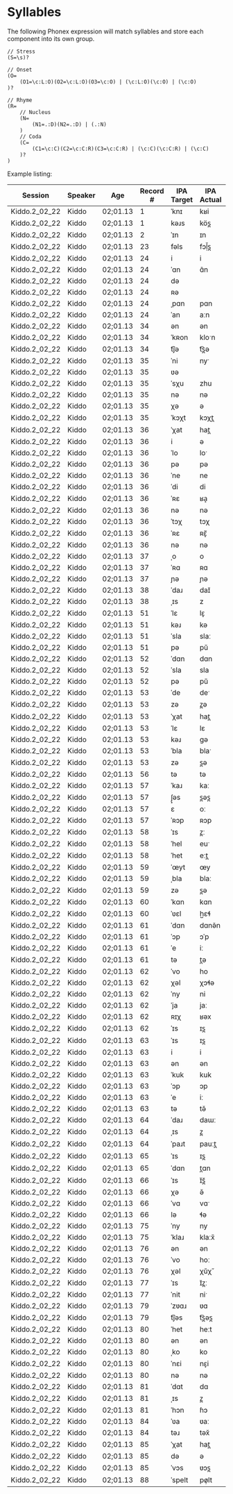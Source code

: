 # Syllables

The following Phonex expression will match syllables and store each component into its own group.

```
// Stress
(S=\s)?

// Onset
(O=
	(O1=\c:L:O)(O2=\c:L:O)(O3=\c:O) | (\c:L:O)(\c:O) | (\c:O)
)?

// Rhyme
(R=
	// Nucleus
	(N=
		(N1=.:D)(N2=.:D) | (.:N)
	)
	// Coda
	(C=
		(C1=\c:C)(C2=\c:C:R)(C3=\c:C:R) | (\c:C)(\c:C:R) | (\c:C)
	)?
)
```

Example listing:

| Session | Speaker | Age | Record # | IPA Target | IPA Actual | Alignment | S | O | O1 | O2 | O3 | R | N | N1 | N2 | C | C1 | C2 | C3 |
| --- | --- | --- | --- | --- | --- | --- | --- | --- | --- | --- | --- | --- | --- | --- | --- | --- | --- | --- | --- |
| Kiddo.2_02_22 | Kiddo | 02;01.13 | 1 | ˈknɪ | kʁi | k↔k,n↔ʁ,ɪ↔i | ˈ | kn | k | n |  | ɪ | ɪ | ɪ |  |  |  |  |  |
| Kiddo.2_02_22 | Kiddo | 02;01.13 | 1 | kəɹs | kös̪ | k↔k,ə↔ö,ɹ↔∅,s↔s̪ |  | k | k |  |  | əɹs | ə | ə |  | ɹs | ɹ | s |  |
| Kiddo.2_02_22 | Kiddo | 02;01.13 | 2 | ˈɪn | ɪn | ɪ↔ɪ,n↔n | ˈ |  |  |  |  | ɪn | ɪ | ɪ |  | n | n |  |  |
| Kiddo.2_02_22 | Kiddo | 02;01.13 | 23 | fəls | fɔḷ̆s̪ | f↔f,ə↔ɔ,l↔ḷ̆,s↔s̪ |  | f | f |  |  | əls | ə | ə |  | ls | l | s |  |
| Kiddo.2_02_22 | Kiddo | 02;01.13 | 24 | i | i | i↔i |  |  |  |  |  | i | i | i |  |  |  |  |  |
| Kiddo.2_02_22 | Kiddo | 02;01.13 | 24 | ˈɑn | ɑ̃n | ɑ↔ɑ̃,n↔n | ˈ |  |  |  |  | ɑn | ɑ | ɑ |  | n | n |  |  |
| Kiddo.2_02_22 | Kiddo | 02;01.13 | 24 | də |  | d↔∅,ə↔∅ |  | d | d |  |  | ə | ə | ə |  |  |  |  |  |
| Kiddo.2_02_22 | Kiddo | 02;01.13 | 24 | ʀə |  | ʀ↔∅,ə↔∅ |  | ʀ | ʀ |  |  | ə | ə | ə |  |  |  |  |  |
| Kiddo.2_02_22 | Kiddo | 02;01.13 | 24 | ˌpɑn | pɑn | p↔p,ɑ↔ɑ,n↔n | ˌ | p | p |  |  | ɑn | ɑ | ɑ |  | n | n |  |  |
| Kiddo.2_02_22 | Kiddo | 02;01.13 | 24 | ˈan | aːn | a↔aː,n↔n | ˈ |  |  |  |  | an | a | a |  | n | n |  |  |
| Kiddo.2_02_22 | Kiddo | 02;01.13 | 34 | ən | ən | ə↔ə,n↔n |  |  |  |  |  | ən | ə | ə |  | n | n |  |  |
| Kiddo.2_02_22 | Kiddo | 02;01.13 | 34 | ˈkʀon | kloˑn | k↔k,ʀ↔l,o↔oˑ,n↔n | ˈ | kʀ | k | ʀ |  | on | o | o |  | n | n |  |  |
| Kiddo.2_02_22 | Kiddo | 02;01.13 | 34 | t͡jə | t͡s̪ə | t͡j↔t͡s̪,ə↔ə |  | t͡j | t͡j |  |  | ə | ə | ə |  |  |  |  |  |
| Kiddo.2_02_22 | Kiddo | 02;01.13 | 35 | ˈni | nyˑ | n↔n,i↔yˑ | ˈ | n | n |  |  | i | i | i |  |  |  |  |  |
| Kiddo.2_02_22 | Kiddo | 02;01.13 | 35 | ʋə |  | ʋ↔∅,ə↔∅ |  | ʋ | ʋ |  |  | ə | ə | ə |  |  |  |  |  |
| Kiddo.2_02_22 | Kiddo | 02;01.13 | 35 | ˈsχu | zhu | s↔z,χ↔h,u↔u | ˈ | sχ | s | χ |  | u | u | u |  |  |  |  |  |
| Kiddo.2_02_22 | Kiddo | 02;01.13 | 35 | nə | nə | n↔n,ə↔ə |  | n | n |  |  | ə | ə | ə |  |  |  |  |  |
| Kiddo.2_02_22 | Kiddo | 02;01.13 | 35 | χə | ə | χ↔∅,ə↔ə |  | χ | χ |  |  | ə | ə | ə |  |  |  |  |  |
| Kiddo.2_02_22 | Kiddo | 02;01.13 | 35 | ˈkɔχt | kɔχt̪ | k↔k,ɔ↔ɔ,χ↔χ,t↔t̪ | ˈ | k | k |  |  | ɔχt | ɔ | ɔ |  | χt | χ | t |  |
| Kiddo.2_02_22 | Kiddo | 02;01.13 | 36 | ˈχat | hat̪ | χ↔h,a↔a,t↔t̪ | ˈ | χ | χ |  |  | at | a | a |  | t | t |  |  |
| Kiddo.2_02_22 | Kiddo | 02;01.13 | 36 | i | ə | i↔ə |  |  |  |  |  | i | i | i |  |  |  |  |  |
| Kiddo.2_02_22 | Kiddo | 02;01.13 | 36 | ˈlo | loˑ | l↔l,o↔oˑ | ˈ | l | l |  |  | o | o | o |  |  |  |  |  |
| Kiddo.2_02_22 | Kiddo | 02;01.13 | 36 | pə | pə | p↔p,ə↔ə |  | p | p |  |  | ə | ə | ə |  |  |  |  |  |
| Kiddo.2_02_22 | Kiddo | 02;01.13 | 36 | ˈne | ne | n↔n,e↔e | ˈ | n | n |  |  | e | e | e |  |  |  |  |  |
| Kiddo.2_02_22 | Kiddo | 02;01.13 | 36 | ˈdi | di | d↔d,i↔i | ˈ | d | d |  |  | i | i | i |  |  |  |  |  |
| Kiddo.2_02_22 | Kiddo | 02;01.13 | 36 | ˈʀɛ | ʁa̝ | ʀ↔ʁ,ɛ↔a̝ | ˈ | ʀ | ʀ |  |  | ɛ | ɛ | ɛ |  |  |  |  |  |
| Kiddo.2_02_22 | Kiddo | 02;01.13 | 36 | nə | nə | n↔n,ə↔ə |  | n | n |  |  | ə | ə | ə |  |  |  |  |  |
| Kiddo.2_02_22 | Kiddo | 02;01.13 | 36 | ˈtɔχ | tɔχ | t↔t,ɔ↔ɔ,χ↔χ | ˈ | t | t |  |  | ɔχ | ɔ | ɔ |  | χ | χ |  |  |
| Kiddo.2_02_22 | Kiddo | 02;01.13 | 36 | ˈʀɛ | ʀɛ̞̃ | ʀ↔ʀ,ɛ↔ɛ̞̃ | ˈ | ʀ | ʀ |  |  | ɛ | ɛ | ɛ |  |  |  |  |  |
| Kiddo.2_02_22 | Kiddo | 02;01.13 | 36 | nə | nə | n↔n,ə↔ə |  | n | n |  |  | ə | ə | ə |  |  |  |  |  |
| Kiddo.2_02_22 | Kiddo | 02;01.13 | 37 | ˌo | o | o↔o | ˌ |  |  |  |  | o | o | o |  |  |  |  |  |
| Kiddo.2_02_22 | Kiddo | 02;01.13 | 37 | ˈʀɑ | ʀɑ | ʀ↔ʀ,ɑ↔ɑ | ˈ | ʀ | ʀ |  |  | ɑ | ɑ | ɑ |  |  |  |  |  |
| Kiddo.2_02_22 | Kiddo | 02;01.13 | 37 | ɲə | ɲə | ɲ↔ɲ,ə↔ə |  | ɲ | ɲ |  |  | ə | ə | ə |  |  |  |  |  |
| Kiddo.2_02_22 | Kiddo | 02;01.13 | 38 | ˈdaɹ | daɪ̆ | d↔d,a↔a,∅↔ɪ̆,ɹ↔∅ | ˈ | d | d |  |  | aɹ | a | a |  | ɹ | ɹ |  |  |
| Kiddo.2_02_22 | Kiddo | 02;01.13 | 38 | ˌɪs | z | ɪ↔∅,s↔z | ˌ |  |  |  |  | ɪs | ɪ | ɪ |  | s | s |  |  |
| Kiddo.2_02_22 | Kiddo | 02;01.13 | 51 | ˈlɛ | lɛ̞ | l↔l,ɛ↔ɛ̞ | ˈ | l | l |  |  | ɛ | ɛ | ɛ |  |  |  |  |  |
| Kiddo.2_02_22 | Kiddo | 02;01.13 | 51 | kəɹ | kə | k↔k,ə↔ə,ɹ↔∅ |  | k | k |  |  | əɹ | ə | ə |  | ɹ | ɹ |  |  |
| Kiddo.2_02_22 | Kiddo | 02;01.13 | 51 | ˈsla | slaː | s↔s,l↔l,a↔aː | ˈ | sl | s | l |  | a | a | a |  |  |  |  |  |
| Kiddo.2_02_22 | Kiddo | 02;01.13 | 51 | pə | pŭ | p↔p,ə↔ŭ |  | p | p |  |  | ə | ə | ə |  |  |  |  |  |
| Kiddo.2_02_22 | Kiddo | 02;01.13 | 52 | ˈdɑn | dɑn | d↔d,ɑ↔ɑ,n↔n | ˈ | d | d |  |  | ɑn | ɑ | ɑ |  | n | n |  |  |
| Kiddo.2_02_22 | Kiddo | 02;01.13 | 52 | ˈsla | sla | s↔s,l↔l,a↔a | ˈ | sl | s | l |  | a | a | a |  |  |  |  |  |
| Kiddo.2_02_22 | Kiddo | 02;01.13 | 52 | pə | pŭ | p↔p,ə↔ŭ |  | p | p |  |  | ə | ə | ə |  |  |  |  |  |
| Kiddo.2_02_22 | Kiddo | 02;01.13 | 53 | ˈde | deˑ | d↔d,e↔eˑ | ˈ | d | d |  |  | e | e | e |  |  |  |  |  |
| Kiddo.2_02_22 | Kiddo | 02;01.13 | 53 | zə | z̪ə | z↔z̪,ə↔ə |  | z | z |  |  | ə | ə | ə |  |  |  |  |  |
| Kiddo.2_02_22 | Kiddo | 02;01.13 | 53 | ˈχat | hat̪ | χ↔h,a↔a,t↔t̪ | ˈ | χ | χ |  |  | at | a | a |  | t | t |  |  |
| Kiddo.2_02_22 | Kiddo | 02;01.13 | 53 | ˈlɛ | lɛ | l↔l,ɛ↔ɛ | ˈ | l | l |  |  | ɛ | ɛ | ɛ |  |  |  |  |  |
| Kiddo.2_02_22 | Kiddo | 02;01.13 | 53 | kəɹ | ɡə | k↔ɡ,ə↔ə,ɹ↔∅ |  | k | k |  |  | əɹ | ə | ə |  | ɹ | ɹ |  |  |
| Kiddo.2_02_22 | Kiddo | 02;01.13 | 53 | ˈbla | blaˑ | b↔b,l↔l,a↔aˑ | ˈ | bl | b | l |  | a | a | a |  |  |  |  |  |
| Kiddo.2_02_22 | Kiddo | 02;01.13 | 53 | zə | s̪ə | z↔s̪,ə↔ə |  | z | z |  |  | ə | ə | ə |  |  |  |  |  |
| Kiddo.2_02_22 | Kiddo | 02;01.13 | 56 | tə | tə | t↔t,ə↔ə |  | t | t |  |  | ə | ə | ə |  |  |  |  |  |
| Kiddo.2_02_22 | Kiddo | 02;01.13 | 57 | ˈkaɹ | kaː | k↔k,a↔aː,ɹ↔∅ | ˈ | k | k |  |  | aɹ | a | a |  | ɹ | ɹ |  |  |
| Kiddo.2_02_22 | Kiddo | 02;01.13 | 57 | ʃ̟əs | s̪əs̪ | ʃ̟↔s̪,ə↔ə,s↔s̪ |  | ʃ̟ | ʃ̟ |  |  | əs | ə | ə |  | s | s |  |  |
| Kiddo.2_02_22 | Kiddo | 02;01.13 | 57 | ɛ | oː | ɛ↔oː |  |  |  |  |  | ɛ | ɛ | ɛ |  |  |  |  |  |
| Kiddo.2_02_22 | Kiddo | 02;01.13 | 57 | ˈʀɔp | ʀɔp | ʀ↔ʀ,ɔ↔ɔ,p↔p | ˈ | ʀ | ʀ |  |  | ɔp | ɔ | ɔ |  | p | p |  |  |
| Kiddo.2_02_22 | Kiddo | 02;01.13 | 58 | ˈɪs | z̪ː | ɪ↔∅,s↔z̪ː | ˈ |  |  |  |  | ɪs | ɪ | ɪ |  | s | s |  |  |
| Kiddo.2_02_22 | Kiddo | 02;01.13 | 58 | ˈhel | euˑ | h↔∅,e↔e,∅↔uˑ,l↔∅ | ˈ | h | h |  |  | el | e | e |  | l | l |  |  |
| Kiddo.2_02_22 | Kiddo | 02;01.13 | 58 | ˈhet | eːt̪ | h↔∅,e↔eː,t↔t̪ | ˈ | h | h |  |  | et | e | e |  | t | t |  |  |
| Kiddo.2_02_22 | Kiddo | 02;01.13 | 59 | ˈœyt | œy | œ↔œ,y↔y,t↔∅ | ˈ |  |  |  |  | œyt | œy | œ | y | t | t |  |  |
| Kiddo.2_02_22 | Kiddo | 02;01.13 | 59 | ˌbla | blaː | b↔b,l↔l,a↔aː | ˌ | bl | b | l |  | a | a | a |  |  |  |  |  |
| Kiddo.2_02_22 | Kiddo | 02;01.13 | 59 | zə | s̪ə | z↔s̪,ə↔ə |  | z | z |  |  | ə | ə | ə |  |  |  |  |  |
| Kiddo.2_02_22 | Kiddo | 02;01.13 | 60 | ˈkɑn | kɑn | k↔k,ɑ↔ɑ,n↔n | ˈ | k | k |  |  | ɑn | ɑ | ɑ |  | n | n |  |  |
| Kiddo.2_02_22 | Kiddo | 02;01.13 | 60 | ˈʋɛl | h̺ɛɬ | ʋ↔h̺,ɛ↔ɛ,l↔ɬ | ˈ | ʋ | ʋ |  |  | ɛl | ɛ | ɛ |  | l | l |  |  |
| Kiddo.2_02_22 | Kiddo | 02;01.13 | 61 | ˈdɑn | dɑnə̃n | d↔d,ɑ↔ɑ,∅↔n,∅↔ə̃,n↔n | ˈ | d | d |  |  | ɑn | ɑ | ɑ |  | n | n |  |  |
| Kiddo.2_02_22 | Kiddo | 02;01.13 | 61 | ˈɔp | ɔˈp | ɔ↔ɔ,p↔p | ˈ |  |  |  |  | ɔp | ɔ | ɔ |  | p | p |  |  |
| Kiddo.2_02_22 | Kiddo | 02;01.13 | 61 | ˈe | iː | e↔iː | ˈ |  |  |  |  | e | e | e |  |  |  |  |  |
| Kiddo.2_02_22 | Kiddo | 02;01.13 | 61 | tə | t̪ə | t↔t̪,ə↔ə |  | t | t |  |  | ə | ə | ə |  |  |  |  |  |
| Kiddo.2_02_22 | Kiddo | 02;01.13 | 62 | ˈvo | ho | v↔h,o↔o | ˈ | v | v |  |  | o | o | o |  |  |  |  |  |
| Kiddo.2_02_22 | Kiddo | 02;01.13 | 62 | χəl | χɔɬə | χ↔χ,∅↔ɔ,∅↔ɬ,ə↔ə,l↔∅ |  | χ | χ |  |  | əl | ə | ə |  | l | l |  |  |
| Kiddo.2_02_22 | Kiddo | 02;01.13 | 62 | ˈny | ni | n↔n,y↔i | ˈ | n | n |  |  | y | y | y |  |  |  |  |  |
| Kiddo.2_02_22 | Kiddo | 02;01.13 | 62 | ˈja | jaː | j↔j,a↔aː | ˈ | j | j |  |  | a | a | a |  |  |  |  |  |
| Kiddo.2_02_22 | Kiddo | 02;01.13 | 62 | ʀɪχ | ʁəx | ʀ↔ʁ,ɪ↔ə,χ↔x |  | ʀ | ʀ |  |  | ɪχ | ɪ | ɪ |  | χ | χ |  |  |
| Kiddo.2_02_22 | Kiddo | 02;01.13 | 62 | ˈɪs | ɪs̪ | ɪ↔ɪ,s↔s̪ | ˈ |  |  |  |  | ɪs | ɪ | ɪ |  | s | s |  |  |
| Kiddo.2_02_22 | Kiddo | 02;01.13 | 63 | ˈɪs | ɪs̪ | ɪ↔ɪ,s↔s̪ | ˈ |  |  |  |  | ɪs | ɪ | ɪ |  | s | s |  |  |
| Kiddo.2_02_22 | Kiddo | 02;01.13 | 63 | i | i | i↔i |  |  |  |  |  | i | i | i |  |  |  |  |  |
| Kiddo.2_02_22 | Kiddo | 02;01.13 | 63 | ən | ən | ə↔ə,n↔n |  |  |  |  |  | ən | ə | ə |  | n | n |  |  |
| Kiddo.2_02_22 | Kiddo | 02;01.13 | 63 | ˈkuk | kuk | k↔k,u↔u,k↔k | ˈ | k | k |  |  | uk | u | u |  | k | k |  |  |
| Kiddo.2_02_22 | Kiddo | 02;01.13 | 63 | ˈɔp | ɔp | ɔ↔ɔ,p↔p | ˈ |  |  |  |  | ɔp | ɔ | ɔ |  | p | p |  |  |
| Kiddo.2_02_22 | Kiddo | 02;01.13 | 63 | ˈe | iː | e↔iː | ˈ |  |  |  |  | e | e | e |  |  |  |  |  |
| Kiddo.2_02_22 | Kiddo | 02;01.13 | 63 | tə | tə̆ | t↔t,ə↔ə̆ |  | t | t |  |  | ə | ə | ə |  |  |  |  |  |
| Kiddo.2_02_22 | Kiddo | 02;01.13 | 64 | ˈdaɹ | daɯː | d↔d,a↔a,∅↔ɯː,ɹ↔∅ | ˈ | d | d |  |  | aɹ | a | a |  | ɹ | ɹ |  |  |
| Kiddo.2_02_22 | Kiddo | 02;01.13 | 64 | ˌɪs | z̪ | ɪ↔∅,s↔z̪ | ˌ |  |  |  |  | ɪs | ɪ | ɪ |  | s | s |  |  |
| Kiddo.2_02_22 | Kiddo | 02;01.13 | 64 | ˈpaɹt | pauːt̪ | p↔p,a↔a,∅↔uː,ɹ↔∅,t↔t̪ | ˈ | p | p |  |  | aɹt | a | a |  | ɹt | ɹ | t |  |
| Kiddo.2_02_22 | Kiddo | 02;01.13 | 65 | ˈɪs | ɪs̪ | ɪ↔ɪ,s↔s̪ | ˈ |  |  |  |  | ɪs | ɪ | ɪ |  | s | s |  |  |
| Kiddo.2_02_22 | Kiddo | 02;01.13 | 65 | ˈdɑn | t̪ɑn | d↔t̪,ɑ↔ɑ,n↔n | ˈ | d | d |  |  | ɑn | ɑ | ɑ |  | n | n |  |  |
| Kiddo.2_02_22 | Kiddo | 02;01.13 | 66 | ˈɪs | ɪ̆s̪̆ | ɪ↔ɪ̆,s↔s̪̆ | ˈ |  |  |  |  | ɪs | ɪ | ɪ |  | s | s |  |  |
| Kiddo.2_02_22 | Kiddo | 02;01.13 | 66 | χə | ə̆ | χ↔∅,ə↔ə̆ |  | χ | χ |  |  | ə | ə | ə |  |  |  |  |  |
| Kiddo.2_02_22 | Kiddo | 02;01.13 | 66 | ˈvɑ | vɑˑ | v↔v,ɑ↔ɑˑ | ˈ | v | v |  |  | ɑ | ɑ | ɑ |  |  |  |  |  |
| Kiddo.2_02_22 | Kiddo | 02;01.13 | 66 | lə | ɬə | l↔ɬ,ə↔ə |  | l | l |  |  | ə | ə | ə |  |  |  |  |  |
| Kiddo.2_02_22 | Kiddo | 02;01.13 | 75 | ˈny | ny | n↔n,y↔y | ˈ | n | n |  |  | y | y | y |  |  |  |  |  |
| Kiddo.2_02_22 | Kiddo | 02;01.13 | 75 | ˈklaɹ | klaːx̆ | k↔k,l↔l,a↔aː,ɹ↔x̆ | ˈ | kl | k | l |  | aɹ | a | a |  | ɹ | ɹ |  |  |
| Kiddo.2_02_22 | Kiddo | 02;01.13 | 76 | ən | ən | ə↔ə,n↔n |  |  |  |  |  | ən | ə | ə |  | n | n |  |  |
| Kiddo.2_02_22 | Kiddo | 02;01.13 | 76 | ˈvo | hoː | v↔h,o↔oː | ˈ | v | v |  |  | o | o | o |  |  |  |  |  |
| Kiddo.2_02_22 | Kiddo | 02;01.13 | 76 | χəl | χŭχ̆ | χ↔χ,ə↔ŭ,l↔χ̆ |  | χ | χ |  |  | əl | ə | ə |  | l | l |  |  |
| Kiddo.2_02_22 | Kiddo | 02;01.13 | 77 | ˈɪs | ɪ̆z̪ː | ɪ↔ɪ̆,s↔z̪ː | ˈ |  |  |  |  | ɪs | ɪ | ɪ |  | s | s |  |  |
| Kiddo.2_02_22 | Kiddo | 02;01.13 | 77 | ˈnit | niˑ | n↔n,i↔iˑ,t↔∅ | ˈ | n | n |  |  | it | i | i |  | t | t |  |  |
| Kiddo.2_02_22 | Kiddo | 02;01.13 | 79 | ˈzʋɑɹ | ʋɑ | z↔∅,ʋ↔ʋ,ɑ↔ɑ,ɹ↔∅ | ˈ | zʋ | z | ʋ |  | ɑɹ | ɑ | ɑ |  | ɹ | ɹ |  |  |
| Kiddo.2_02_22 | Kiddo | 02;01.13 | 79 | t͡jəs | t͡s̪əs̪ | t͡j↔t͡s̪,ə↔ə,s↔s̪ |  | t͡j | t͡j |  |  | əs | ə | ə |  | s | s |  |  |
| Kiddo.2_02_22 | Kiddo | 02;01.13 | 80 | ˈhet | heːt | h↔h,e↔eː,t↔t | ˈ | h | h |  |  | et | e | e |  | t | t |  |  |
| Kiddo.2_02_22 | Kiddo | 02;01.13 | 80 | ən | ən | ə↔ə,n↔n |  |  |  |  |  | ən | ə | ə |  | n | n |  |  |
| Kiddo.2_02_22 | Kiddo | 02;01.13 | 80 | ˌko | ko | k↔k,o↔o | ˌ | k | k |  |  | o | o | o |  |  |  |  |  |
| Kiddo.2_02_22 | Kiddo | 02;01.13 | 80 | ˈnɛi | nɛ̞i | n↔n,ɛ↔ɛ̞,i↔i | ˈ | n | n |  |  | ɛi | ɛi | ɛ | i |  |  |  |  |
| Kiddo.2_02_22 | Kiddo | 02;01.13 | 80 | nə | nə | n↔n,ə↔ə |  | n | n |  |  | ə | ə | ə |  |  |  |  |  |
| Kiddo.2_02_22 | Kiddo | 02;01.13 | 81 | ˈdɑt | dɑ | d↔d,ɑ↔ɑ,t↔∅ | ˈ | d | d |  |  | ɑt | ɑ | ɑ |  | t | t |  |  |
| Kiddo.2_02_22 | Kiddo | 02;01.13 | 81 | ˌɪs | z̪ | ɪ↔∅,s↔z̪ | ˌ |  |  |  |  | ɪs | ɪ | ɪ |  | s | s |  |  |
| Kiddo.2_02_22 | Kiddo | 02;01.13 | 81 | ˈhɔn | ɦɔ | h↔ɦ,ɔ↔ɔ,n↔∅ | ˈ | h | h |  |  | ɔn | ɔ | ɔ |  | n | n |  |  |
| Kiddo.2_02_22 | Kiddo | 02;01.13 | 84 | ˈʋa | ʋaː | ʋ↔ʋ,a↔aː | ˈ | ʋ | ʋ |  |  | a | a | a |  |  |  |  |  |
| Kiddo.2_02_22 | Kiddo | 02;01.13 | 84 | təɹ | təx̆ | t↔t,ə↔ə,ɹ↔x̆ |  | t | t |  |  | əɹ | ə | ə |  | ɹ | ɹ |  |  |
| Kiddo.2_02_22 | Kiddo | 02;01.13 | 85 | ˈχat | hat̪ | χ↔h,a↔a,t↔t̪ | ˈ | χ | χ |  |  | at | a | a |  | t | t |  |  |
| Kiddo.2_02_22 | Kiddo | 02;01.13 | 85 | də | ə | d↔∅,ə↔ə |  | d | d |  |  | ə | ə | ə |  |  |  |  |  |
| Kiddo.2_02_22 | Kiddo | 02;01.13 | 85 | ˈvɔs | ʋɔs̪ | v↔ʋ,ɔ↔ɔ,s↔s̪ | ˈ | v | v |  |  | ɔs | ɔ | ɔ |  | s | s |  |  |
| Kiddo.2_02_22 | Kiddo | 02;01.13 | 88 | ˈspelt | pø̹lt | s↔∅,p↔p,e↔ø̹,l↔l,t↔t | ˈ | sp | s | p |  | elt | e | e |  | lt | l | t |  |
